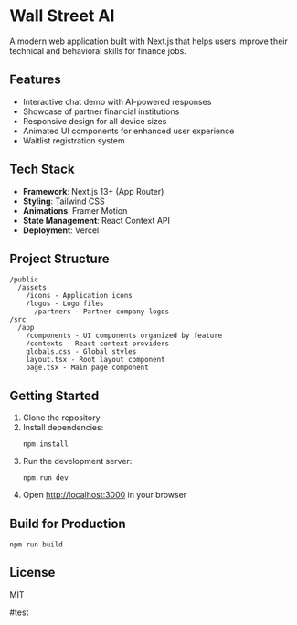 # Wall Street AI

A modern web application built with Next.js that helps users improve their technical and behavioral skills for finance jobs.

## Features

- Interactive chat demo with AI-powered responses
- Showcase of partner financial institutions
- Responsive design for all device sizes
- Animated UI components for enhanced user experience
- Waitlist registration system

## Tech Stack

- **Framework**: Next.js 13+ (App Router)
- **Styling**: Tailwind CSS
- **Animations**: Framer Motion
- **State Management**: React Context API
- **Deployment**: Vercel

## Project Structure

```
/public
  /assets
    /icons - Application icons
    /logos - Logo files
      /partners - Partner company logos
/src
  /app
    /components - UI components organized by feature
    /contexts - React context providers
    globals.css - Global styles
    layout.tsx - Root layout component
    page.tsx - Main page component
```

## Getting Started

1. Clone the repository
2. Install dependencies:
   ```
   npm install
   ```
3. Run the development server:
   ```
   npm run dev
   ```
4. Open [http://localhost:3000](http://localhost:3000) in your browser

## Build for Production

```
npm run build
```

## License

MIT

<!-- Redeploy trigger: March 21, 2024 - Stability improvements -->

#test
